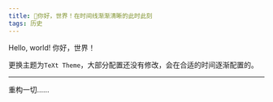 ```yaml
---
title: 🌟你好，世界！在时间线渐渐清晰的此时此刻
tags: 历史
---
```


Hello, world! 你好，世界！

<!--more-->

更换主题为`TeXt Theme`，大部分配置还没有修改，会在合适的时间逐渐配置的。

---

重构一切……
